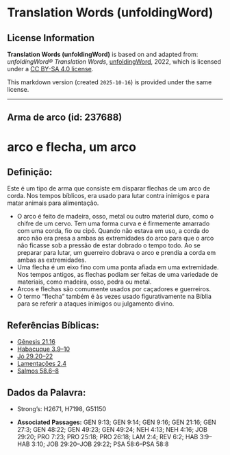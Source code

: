 # Translation Words (unfoldingWord)

## License Information

**Translation Words (unfoldingWord)** is based on and adapted from: _unfoldingWord® Translation Words_, [unfoldingWord](https://unfoldingword.org/utw), 2022, which is licensed under a [CC BY-SA 4.0 license](https://creativecommons.org/licenses/by-sa/4.0/legalcode.en).

This markdown version (created `2025-10-16`) is provided under the same license.



--------------------------------

## Arma de arco (id: 237688)

arco e flecha, um arco
======================

Definição:
----------

Este é um tipo de arma que consiste em disparar flechas de um arco de corda. Nos tempos bíblicos, era usado para lutar contra inimigos e para matar animais para alimentação.

* O arco é feito de madeira, osso, metal ou outro material duro, como o chifre de um cervo. Tem uma forma curva e é firmemente amarrado com uma corda, fio ou cipó. Quando não estava em uso, a corda do arco não era presa a ambas as extremidades do arco para que o arco não ficasse sob a pressão de estar dobrado o tempo todo. Ao se preparar para lutar, um guerreiro dobrava o arco e prendia a corda em ambas as extremidades.
* Uma flecha é um eixo fino com uma ponta afiada em uma extremidade. Nos tempos antigos, as flechas podiam ser feitas de uma variedade de materiais, como madeira, osso, pedra ou metal.
* Arcos e flechas são comumente usados por caçadores e guerreiros.
* O termo “flecha” também é às vezes usado figurativamente na Bíblia para se referir a ataques inimigos ou julgamento divino.

Referências Bíblicas:
---------------------

* [Gênesis 21\.16](https://ref.ly/Gen21:16)
* [Habacuque 3\.9–10](https://ref.ly/Hab3:9-Hab3:10)
* [Jó 29\.20–22](https://ref.ly/Job29:20-Job29:22)
* [Lamentações 2\.4](https://ref.ly/Lam2:4)
* [Salmos 58\.6–8](https://ref.ly/Ps58:6-Ps58:8)

Dados da Palavra:
-----------------

* Strong’s: H2671, H7198, G51150

* **Associated Passages:** GEN 9:13; GEN 9:14; GEN 9:16; GEN 21:16; GEN 27:3; GEN 48:22; GEN 49:23; GEN 49:24; NEH 4:13; NEH 4:16; JOB 29:20; PRO 7:23; PRO 25:18; PRO 26:18; LAM 2:4; REV 6:2; HAB 3:9–HAB 3:10; JOB 29:20–JOB 29:22; PSA 58:6–PSA 58:8

